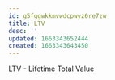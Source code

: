 ```yaml
---
id: g5fggwkkmvwdcpwyz6re7zw
title: LTV
desc: ''
updated: 1663343652444
created: 1663343643450
---
```


LTV - Lifetime Total Value